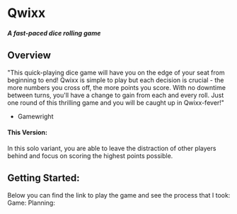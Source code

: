 # Qwixx
##### A fast-paced dice rolling game

## Overview
"This quick-playing dice game will have you on the edge of your seat from beginning to end! Qwixx is simple to play but each decision is crucial - the more numbers you cross off, the more points you score. With no downtime between turns, you'll have a change to gain from each and every roll. Just one round of this thrilling game and you will be caught up in Qwixx-fever!"
- Gamewright

#### This Version:
In this solo variant, you are able to leave the distraction of other players behind and focus on scoring the highest points possible.

## Getting Started:
Below you can find the link to play the game and see the process that I took:
Game: 
Planning: 